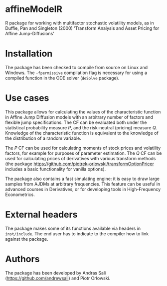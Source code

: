 # affineModelR

R package for working with multifactor stochastic volatility models, as in Duffie, Pan and Singleton (2000) 'Transform Analysis and Asset Pricing for Affine Jump-Diffusions'

# Installation

The package has been checked to compile from source on Linux and Windows. The `-fpermissive` compilation flag is necessary for using a compiled function in the ODE solver (`deSolve` package).

# Use cases

This package allows for calculating the values of the characteristic function in Affine Jump Diffusion models with an arbitrary number of factors and flexible jump specifications. The CF can be evaluated both under the statistical probability measure *P*, and the risk-neutral (pricing) measure *Q*. Knowledge of the characteristic function is equivalent to the knowledge of the distribution of a random variable.

The *P* CF can be used for calculating moments of stock prices and volatility factors, for example for purposes of parameter estimation. The *Q* CF can be used for calculating prices of derivatives with various transform methods (the package https://github.com/piotrek-orlowski/transformOptionPricer includes a basic functionality for vanilla options).

The package also contains a fast simulating engine: it is easy to draw large samples from AJDMs at arbitrary frequencies. This feature can be useful in advanced courses in Derivatives, or for developing tools in High-Frequency Econometrics.

# External headers

The package makes some of its functions available via headers in `inst/include`. The end user has to indicate to the compiler how to link against the package.

# Authors

The package has been developed by Andras Sali (https://github.com/andrewsali) and Piotr Orłowski.
